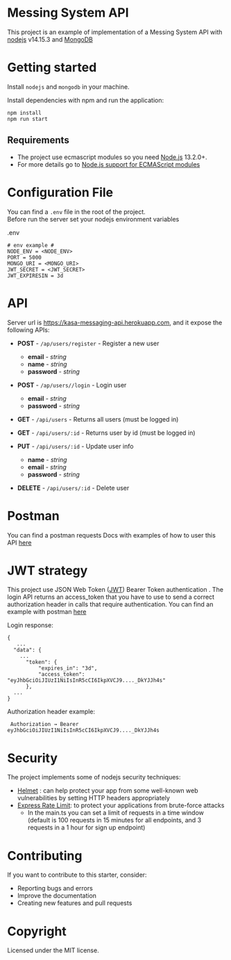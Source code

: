 # Messing System API

This project is an example of implementation of a Messing System API with [nodejs](https://nodejs.com/) v14.15.3 and [MongoDB](https://www.mongodb.com/)

# Getting started

Install `nodejs` and `mongodb` in your machine.

Install dependencies with npm and run the application:

```
npm install
npm run start
```

## Requirements

- The project use ecmascript modules so you need [Node.js](https://nodejs.org/en/) 13.2.0+.
- For more details go to [Node.js support for ECMAScript modules](https://nodejs.medium.com/announcing-core-node-js-support-for-ecmascript-modules-c5d6dc29b663)

# Configuration File

You can find a `.env` file in the root of the project.  
Before run the server set your nodejs environment variables

.env

```
# env example #
NODE_ENV = <NODE_ENV>
PORT = 5000
MONGO_URI = <MONGO_URI>
JWT_SECRET = <JWT_SECRET>
JWT_EXPIRESIN = 3d
```

# API

Server url is https://kasa-messaging-api.herokuapp.com, and it expose the following APIs:

- **POST** - `/ap/users/register` - Register a new user

  - **email** - _string_
  - **name** - _string_
  - **password** - _string_

- **POST** - `/ap/users//login` - Login user

  - **email** - _string_
  - **password** - _string_

- **GET** - `/api/users` - Returns all users (must be logged in)

- **GET** - `/api/users/:id` - Returns user by id (must be logged in)

- **PUT** - `/api/users/:id` - Update user info

  - **name** - _string_
  - **email** - _string_
  - **password** - _string_

- **DELETE** - `/api/users/:id` - Delete user

# Postman

You can find a postman requests Docs with examples of how to user this API [here](https://documenter.getpostman.com/view/14000405/TVsyeQwr)

# JWT strategy

This project use JSON Web Token ([JWT](https://www.npmjs.com/package/passport-jwt)) Bearer Token authentication .
The login API returns an access_token that you have to use to send a correct authorization header in calls that require authentication. You can find an example with postman [here](https://www.getpostman.com/docs/v6/postman/sending_api_requests/authorization)

Login response:

```
{
   ...
  "data": {
    ...
      "token": {
          "expires_in": "3d",
          "access_token": "eyJhbGciOiJIUzI1NiIsInR5cCI6IkpXVCJ9...._DkYJJh4s"
      },
  ...
}
```

Authorization header example:

```
 Authorization → Bearer eyJhbGciOiJIUzI1NiIsInR5cCI6IkpXVCJ9...._DkYJJh4s
```

# Security

The project implements some of nodejs security techniques:

- [Helmet](https://github.com/helmetjs/helmet) : can help protect your app from some well-known web vulnerabilities by setting HTTP headers appropriately
- [Express Rate Limit](https://github.com/nfriedly/express-rate-limit): to protect your applications from brute-force attacks
  - In the main.ts you can set a limit of requests in a time window (default is 100 requests in 15 minutes for all endpoints, and 3 requests in a 1 hour for sign up endpoint)

# Contributing

If you want to contribute to this starter, consider:

- Reporting bugs and errors
- Improve the documentation
- Creating new features and pull requests

# Copyright

Licensed under the MIT license.
